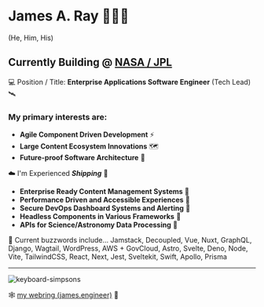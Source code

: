 # James A. Ray 👨🏻‍💻 
(He, Him, His)

## Currently Building @ [**NASA / JPL**](https://www.jpl.nasa.gov)
💻 Position / Title: **Enterprise Applications Software Engineer** (Tech Lead) 🛰

### My primary interests are:
- **Agile Component Driven Development** ⚡️
- **Large Content Ecosystem Innovations** 🗺
- **Future-proof Software Architecture** 🔮

☁️ I'm Experienced **_Shipping_** 🐐
- **Enterprise Ready Content Management Systems** 🎃
- **Performance Driven and Accessible Experiences** 🧏
- **Secure DevOps Dashboard Systems and Alerting** 🚨
- **Headless Components in Various Frameworks** 🧠
- **APIs for Science/Astronomy Data Processing** 📡

🤖️ Current buzzwords include... Jamstack, Decoupled, Vue, Nuxt, GraphQL, Django, Wagtail, WordPress, AWS + GovCloud, Astro, Svelte, Deno, Node, Vite, TailwindCSS, React, Next, Jest, Sveltekit, Swift, Apollo, Prisma 

----

![keyboard-simpsons](https://user-images.githubusercontent.com/1471894/180178352-1720e97a-1f98-401c-947e-d9dab25ef4f3.gif)

🕸 [my webring (james.engineer)](https://www.james.engineer) 💍
